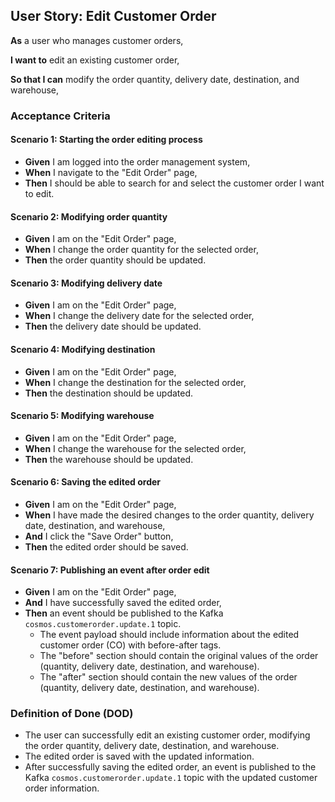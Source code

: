 ## User Story: Edit Customer Order

**As** a user who manages customer orders,

**I want to** edit an existing customer order,

**So that I can** modify the order quantity, delivery date, destination, and warehouse,

### Acceptance Criteria

#### Scenario 1: Starting the order editing process

- **Given** I am logged into the order management system,
- **When** I navigate to the "Edit Order" page,
- **Then** I should be able to search for and select the customer order I want to edit.

#### Scenario 2: Modifying order quantity

- **Given** I am on the "Edit Order" page,
- **When** I change the order quantity for the selected order,
- **Then** the order quantity should be updated.

#### Scenario 3: Modifying delivery date

- **Given** I am on the "Edit Order" page,
- **When** I change the delivery date for the selected order,
- **Then** the delivery date should be updated.

#### Scenario 4: Modifying destination

- **Given** I am on the "Edit Order" page,
- **When** I change the destination for the selected order,
- **Then** the destination should be updated.

#### Scenario 5: Modifying warehouse

- **Given** I am on the "Edit Order" page,
- **When** I change the warehouse for the selected order,
- **Then** the warehouse should be updated.

#### Scenario 6: Saving the edited order

- **Given** I am on the "Edit Order" page,
- **When** I have made the desired changes to the order quantity, delivery date, destination, and warehouse,
- **And** I click the "Save Order" button,
- **Then** the edited order should be saved.

#### Scenario 7: Publishing an event after order edit

- **Given** I am on the "Edit Order" page,
- **And** I have successfully saved the edited order,
- **Then** an event should be published to the Kafka `cosmos.customerorder.update.1` topic.
  - The event payload should include information about the edited customer order (CO) with before-after tags.
  - The "before" section should contain the original values of the order (quantity, delivery date, destination, and warehouse).
  - The "after" section should contain the new values of the order (quantity, delivery date, destination, and warehouse).

### Definition of Done (DOD)

- The user can successfully edit an existing customer order, modifying the order quantity, delivery date, destination, and warehouse.
- The edited order is saved with the updated information.
- After successfully saving the edited order, an event is published to the Kafka `cosmos.customerorder.update.1` topic with the updated customer order information.
